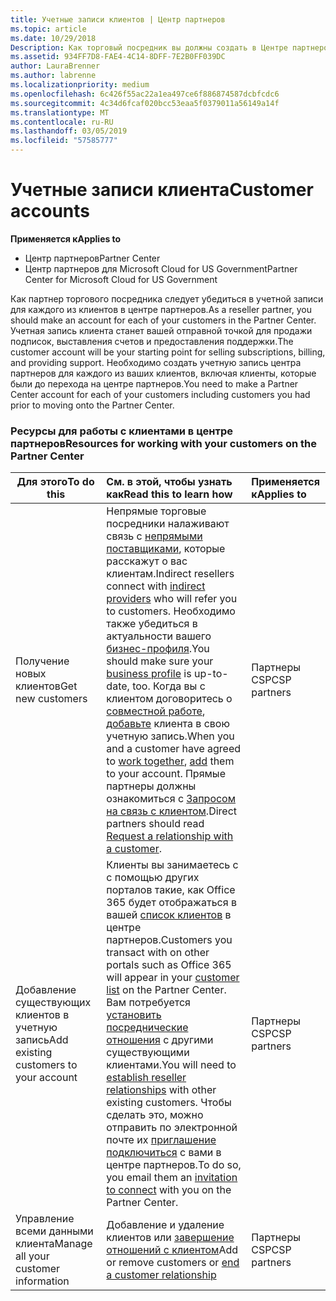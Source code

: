 ```yaml
---
title: Учетные записи клиентов | Центр партнеров
ms.topic: article
ms.date: 10/29/2018
Description: Как торговый посредник вы должны создать в Центре партнеров учетную запись для каждого вашего клиента. Учетная запись клиента станет вашей отправной точкой для продажи подписок, выставления счетов и предоставления поддержки.
ms.assetid: 934FF7D8-FAE4-4C14-8DFF-7E2B0FF039DC
author: LauraBrenner
ms.author: labrenne
ms.localizationpriority: medium
ms.openlocfilehash: 6c426f55ac22a1ea497ce6f886874587dcbfcdc6
ms.sourcegitcommit: 4c34d6fcaf020bcc53eaa5f0379011a56149a14f
ms.translationtype: MT
ms.contentlocale: ru-RU
ms.lasthandoff: 03/05/2019
ms.locfileid: "57585777"
---
```

# <a name="customer-accounts"></a><span data-ttu-id="b5564-104">Учетные записи клиента</span><span class="sxs-lookup"><span data-stu-id="b5564-104">Customer accounts</span></span>

<span data-ttu-id="b5564-105">**Применяется к**</span><span class="sxs-lookup"><span data-stu-id="b5564-105">**Applies to**</span></span>

-  <span data-ttu-id="b5564-106">Центр партнеров</span><span class="sxs-lookup"><span data-stu-id="b5564-106">Partner Center</span></span>
-  <span data-ttu-id="b5564-107">Центр партнеров для Microsoft Cloud for US Government</span><span class="sxs-lookup"><span data-stu-id="b5564-107">Partner Center for Microsoft Cloud for US Government</span></span>


<span data-ttu-id="b5564-108">Как партнер торгового посредника следует убедиться в учетной записи для каждого из клиентов в центре партнеров.</span><span class="sxs-lookup"><span data-stu-id="b5564-108">As a reseller partner, you should make an account for each of your customers in the Partner Center.</span></span> <span data-ttu-id="b5564-109">Учетная запись клиента станет вашей отправной точкой для продажи подписок, выставления счетов и предоставления поддержки.</span><span class="sxs-lookup"><span data-stu-id="b5564-109">The customer account will be your starting point for selling subscriptions, billing, and providing support.</span></span> <span data-ttu-id="b5564-110">Необходимо создать учетную запись центра партнеров для каждого из ваших клиентов, включая клиенты, которые были до перехода на центре партнеров.</span><span class="sxs-lookup"><span data-stu-id="b5564-110">You need to make a Partner Center account for each of your customers including customers you had prior to moving onto the Partner Center.</span></span>

### <a name="resources-for-working-with-your-customers-on-the-partner-center"></a><span data-ttu-id="b5564-111">Ресурсы для работы с клиентами в центре партнеров</span><span class="sxs-lookup"><span data-stu-id="b5564-111">Resources for working with your customers on the Partner Center</span></span>

|<span data-ttu-id="b5564-112">**Для этого**</span><span class="sxs-lookup"><span data-stu-id="b5564-112">**To do this**</span></span>   |<span data-ttu-id="b5564-113">**См. в этой, чтобы узнать как**</span><span class="sxs-lookup"><span data-stu-id="b5564-113">**Read this to learn how**</span></span>   |<span data-ttu-id="b5564-114">**Применяется к**</span><span class="sxs-lookup"><span data-stu-id="b5564-114">**Applies to**</span></span>|
|-----------------|:----------------------------|:--------------|
|<span data-ttu-id="b5564-115">Получение новых клиентов</span><span class="sxs-lookup"><span data-stu-id="b5564-115">Get new customers</span></span>|<span data-ttu-id="b5564-116">Непрямые торговые посредники налаживают связь с [непрямыми поставщиками](indirect-reseller-tasks-in-partner-center.md), которые расскажут о вас клиентам.</span><span class="sxs-lookup"><span data-stu-id="b5564-116">Indirect resellers connect with [indirect providers](indirect-reseller-tasks-in-partner-center.md) who will refer you to customers.</span></span> <span data-ttu-id="b5564-117">Необходимо также убедиться в актуальности вашего [бизнес-профиля](create-a-marketing-profile.md).</span><span class="sxs-lookup"><span data-stu-id="b5564-117">You should make sure your [business profile](create-a-marketing-profile.md) is up-to-date, too.</span></span> <span data-ttu-id="b5564-118">Когда вы с клиентом договоритесь о [совместной работе](responding-to-referrals.md), [добавьте](add-a-new-customer.md) клиента в свою учетную запись.</span><span class="sxs-lookup"><span data-stu-id="b5564-118">When you and a customer have agreed to [work together](responding-to-referrals.md), [add](add-a-new-customer.md) them to your account.</span></span> <span data-ttu-id="b5564-119">Прямые партнеры должны ознакомиться с [Запросом на связь с клиентом](request-a-relationship-with-a-customer.md).</span><span class="sxs-lookup"><span data-stu-id="b5564-119">Direct partners should read [ Request a relationship with a customer](request-a-relationship-with-a-customer.md).</span></span>|<span data-ttu-id="b5564-120">Партнеры CSP</span><span class="sxs-lookup"><span data-stu-id="b5564-120">CSP partners</span></span>|
|<span data-ttu-id="b5564-121">Добавление существующих клиентов в учетную запись</span><span class="sxs-lookup"><span data-stu-id="b5564-121">Add existing customers to your account</span></span>   | <span data-ttu-id="b5564-122">Клиенты вы занимаетесь с с помощью других порталов такие, как Office 365 будет отображаться в вашей [список клиентов](see-your-customer-list.md) в центре партнеров.</span><span class="sxs-lookup"><span data-stu-id="b5564-122">Customers you transact with on other portals such as Office 365 will appear in your [customer list](see-your-customer-list.md) on the Partner Center.</span></span> <span data-ttu-id="b5564-123">Вам потребуется [установить посреднические отношения](indirect-reseller-tasks-in-partner-center.md) с другими существующими клиентами.</span><span class="sxs-lookup"><span data-stu-id="b5564-123">You will need to [establish reseller relationships](indirect-reseller-tasks-in-partner-center.md) with other existing customers.</span></span> <span data-ttu-id="b5564-124">Чтобы сделать это, можно отправить по электронной почте их [приглашение подключиться](responding-to-referrals.md) с вами в центре партнеров.</span><span class="sxs-lookup"><span data-stu-id="b5564-124">To do so, you email them an [invitation to connect](responding-to-referrals.md) with you on the Partner Center.</span></span>   | <span data-ttu-id="b5564-125">Партнеры CSP</span><span class="sxs-lookup"><span data-stu-id="b5564-125">CSP partners</span></span>   |
|<span data-ttu-id="b5564-126">Управление всеми данными клиента</span><span class="sxs-lookup"><span data-stu-id="b5564-126">Manage all your customer information</span></span>   | <span data-ttu-id="b5564-127">Добавление и удаление клиентов или [завершение отношений с клиентом](remove-a-relationship.md)</span><span class="sxs-lookup"><span data-stu-id="b5564-127">Add or remove customers or [end a customer relationship](remove-a-relationship.md)</span></span>|   <span data-ttu-id="b5564-128">Партнеры CSP</span><span class="sxs-lookup"><span data-stu-id="b5564-128">CSP partners</span></span> |